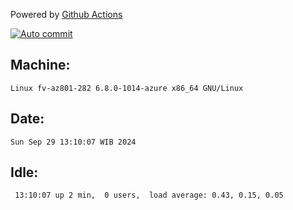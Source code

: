 Powered by [Github Actions](https://github.com/features/actions)

[![Auto commit](https://github.com/hiage/workstation/workflows/Auto%20commit/badge.svg)](https://github.com/hiage/workstation/actions?query=workflow%3A%22Auto+commit%22)

## Machine:
```
Linux fv-az801-282 6.8.0-1014-azure x86_64 GNU/Linux
```
## Date:
```
Sun Sep 29 13:10:07 WIB 2024
```
## Idle:
```
 13:10:07 up 2 min,  0 users,  load average: 0.43, 0.15, 0.05
```
